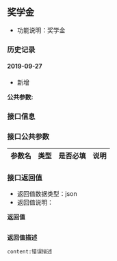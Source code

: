 ## 奖学金
+ 功能说明：奖学金

### 历史记录

#### 2019-09-27
- 新增

**公共参数:**


### 接口信息


### 接口公共参数
|参数名		   		|类型	|是否必填	|说明			    					|
|:------------------|:------|:----------|:--------------------------------------|


### 接口返回值
+ 返回值数据类型：json
+ 返回值说明：

**返回值**  

```

```

**返回值描述**  

```
content:错误描述
```
